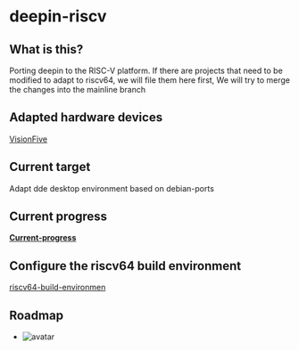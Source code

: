 # deepin-riscv

## What is this?
Porting deepin to the RISC-V platform. If there are projects that need to be modified to adapt to riscv64, we will file them here first, We will try to merge the changes into the mainline branch 

## Adapted hardware devices
[VisionFive](https://github.com/starfive-tech/VisionFive/blob/main/README.md) 

## Current target
Adapt dde desktop environment based on debian-ports

## Current progress

[**Current-progress**](https://github.com/linuxdeepin/deepin-riscv/blob/master/Current-progress.md)

## Configure the riscv64 build environment

[riscv64-build-environmen](https://github.com/linuxdeepin/deepin-riscv/blob/master/riscv64-build-environment-zh_CN.md)

## Roadmap

- ![avatar](https://github.com/linuxdeepin/deepin-riscv/blob/master/20220222174814.jpg)

